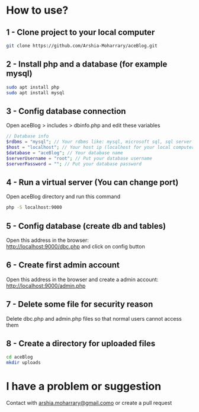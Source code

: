 # How to use?
## 1 - Clone project to your local computer
```bash
git clone https://github.com/Arshia-Moharrary/aceBlog.git
```
## 2 - Install php and a database (for example mysql)
```bash
sudo apt install php
sudo apt install mysql
```
## 3 - Config database connection
Open aceBlog > includes > dbinfo.php and edit these variables
```php
// Database info
$rdbms = "mysql"; // Your rdbms like: mysql, microsoft sql, sql server and ...
$host = "localhost"; // Your host ip (localhost for your local computer)
$database = "aceBlog"; // Your database name
$serverUsername = "root"; // Put your database username
$serverPassword = ""; // Put your database password
```
## 4 - Run a virtual server (You can change port)
Open aceBlog directory and run this command
```bash
php -S localhost:9000
```
## 5 - Config database (create db and tables)
Open this address in the browser:<br>
[http://localhost:9000/dbc.php](http://localhost:9000/dbc.php)
and click on config button
## 6 - Create first admin account
Open this address in the browser and create a admin account:<br>
[http://localhost:9000/admin.php](http://localhost:9000/admin.php)
## 7 - Delete some file for security reason
Delete dbc.php and admin.php files so that normal users cannot access them
## 8 - Create a directory for uploaded files
```bash
cd aceBlog
mkdir uploads
```
# I have a problem or suggestion
Contact with arshia.moharrary@gmail.como or create a pull request

